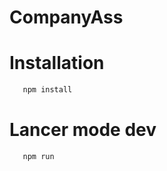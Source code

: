 # CompanyAss

# Installation
   ```bash
      npm install
   ```
# Lancer mode dev
   ```bash
      npm run
   ```
